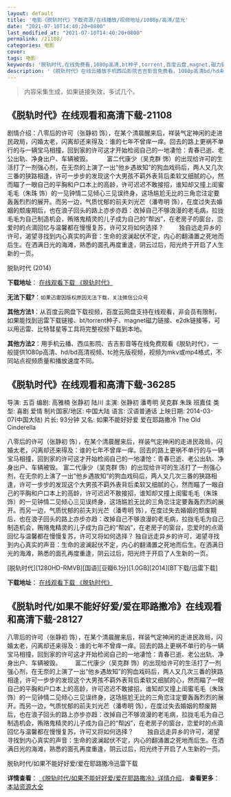 ```yaml
---
layout: default
title: '电影《脱轨时代》下载资源/在线播放/视频地址/1080p/高清/蓝光'
date: "2021-07-10T14:40:20+0800"
last_modified_at: "2021-07-10T14:40:20+0800"
permalink: /21108/
categories: 电影
cover:
tags: 电影
keywords: '脱轨时代,在线免费看,1080p高清,bt种子,torrent,百度云盘,magnet,磁力链,迅雷下载资源'
description: '《脱轨时代》在线云播放手机西瓜影院吉吉影音免费看，1080p高清bd/hd未删减完整版和tc抢先枪版，mkv/mp4格式，附带bt/torrent种子、magnet/磁力链、百度云盘、网盘资源迅雷下载链接'
---
```


>内容采集生成，如果链接失效，多试几个。


## 《脱轨时代》在线观看和高清下载-21108

剧情介绍：八零后的许可（张静初 饰），在某个清晨醒来后，祥装气定神闲的走进民政局，闪婚太老，闪离却还来得及：谁的七年不曾痒一痒。回去的路上更祸不单行的与一辆宝马相撞，回到家的许可这才开始检阅自己的一地凄怆：青春已逝、老公出轨、净身出户、车辆被毁。  　　富二代康少（吴克群 饰）的出现给许可的生活打了一剂强心剂，在无奈的上演了一出“他乡遇故知”的狗血戏码后，两人又几次三番的狭路相逢，许可一步步的发现这个大男孩不羁外表背后柔软又细腻的心，然而瞄了一眼自己的平胸和户口本上的高龄，许可迟迟不敢接招，谁知却又撞上闺蜜毛毛（朱珠 饰）的一见钟情二见倾心三见误终身，这场尴尬无比的三角恋注定要轰轰烈烈的展开。而另一边，气质忧郁的前夫刘光芒（潘粤明 饰），在度过失去婚姻的颓废期后，也在浪子回头的路上亦步亦趋：改掉自己不够浪漫的老毛病，拉拢毛毛为自己制造机会，贿赂鬼精灵的儿子成为自己的“帮凶”，在老房子的窗台，恋爱时的点滴回忆与温馨都在慢慢复苏，许可又将如何选择？  　　独自远走异乡的许可，渴望寻找到内心真实的声音：生命的波澜起伏不定，内心的翻涌置之死地而后生。在洒满日光的海滩，熟悉的面孔再度重逢，阴云过后，阳光终于开启了人生新的一页。


脱轨时代 (2014)

**下载地址**： [在线观看下载 《脱轨时代》](https://www.btbtdy.me/btdy/dy1464.html) 


**无法下载?**：`如果迅雷因版权原因无法下载，关注微信公众号 `

**其他方法1**：从百度云网盘下载视频，百度云网盘支持在线观看，非会员有限制，如果能找到迅雷下载链接、bt/torrent种子、magnet磁力链接、e2dk链接等，可以用迅雷、比特彗星等工具将完整视频下载到本地。

**其他方法2**：用手机云播、西瓜影院、吉吉影音等在线免费观看《脱轨时代》，一般提供1080p高清、hd/bd高清视频、tc抢先版视频，视频为mkv或mp4格式，不同站点视频质量和播放速度不同。


## 《脱轨时代》在线观看和高清下载-36285

导演: 五百 编剧: 高雅楠 张静初 陆川 主演: 张静初 潘粤明 吴克群 朱珠 班嘉佳 类型: 喜剧 爱情 制片国家/地区: 中国大陆 语言: 汉语普通话 上映日期: 2014-03-07(中国大陆) 片长: 93分钟 又名: 如果不能好好爱 爱在耶路撒冷 The Old Cinderella

八零后的许可（张静初 饰），在某个清晨醒来后，祥装气定神闲的走进民政局，闪婚太老，闪离却还来得及：谁的七年不曾痒一痒。回去的路上更祸不单行的与一辆宝马相撞，回到家的许可这才开始检阅自己的一地凄怆：青春已逝、老公出轨、净身出户、车辆被毁。 富二代康少（吴克群 饰）的出现给许可的生活打了一剂强心剂，在无奈的上演了一出“他乡遇故知”的狗血戏码后，两人又几次三番的狭路相逢，许可一步步的发现这个大男孩不羁外表背后柔软又细腻的心，然而瞄了一眼自己的平胸和户口本上的高龄，许可迟迟不敢接招，谁知却又撞上闺蜜毛毛（朱珠 饰）的一见钟情二见倾心三见误终身，这场尴尬无比的三角恋注定要轰轰烈烈的展开。而另一边，气质忧郁的前夫刘光芒（潘粤明 饰），在度过失去婚姻的颓废期后，也在浪子回头的路上亦步亦趋：改掉自己不够浪漫的老毛病，拉拢毛毛为自己制造机会，贿赂鬼精灵的儿子成为自己的“帮凶”，在老房子的窗台，恋爱时的点滴回忆与温馨都在慢慢复苏，许可又将如何选择？ 独自远走异乡的许可，渴望寻找到内心真实的声音：生命的波澜起伏不定，内心的翻涌置之死地而后生。在洒满日光的海滩，熟悉的面孔再度重逢，阴云过后，阳光终于开启了人生新的一页。


[脱轨时代][1280HD-RMVB][国语][豆瓣6.1分][1.0GB][2014][BT下载/迅雷下载]

**下载地址**： [在线观看下载 《脱轨时代》](https://www.btdx8.com/torrent/the_old_cinderella_2014.html) 


## 《脱轨时代/如果不能好好爱/爱在耶路撒冷》在线观看和高清下载-28127

八零后的许可（张静初 饰），在某个清晨醒来后，祥装气定神闲的走进民政局，闪婚太老，闪离却还来得及：谁的七年不曾痒一痒。回去的路上更祸不单行的与一辆宝马相撞，回到家的许可这才开始检阅自己的一地凄怆：青春已逝、老公出轨、净身出户、车辆被毁。 　　富二代康少（吴克群 饰）的出现给许可的生活打了一剂强心剂，在无奈的上演了一出&ldquo;他乡遇故知&rdquo;的狗血戏码后，两人又几次三番的狭路相逢，许可一步步的发现这个大男孩不羁外表背后柔软又细腻的心，然而瞄了一眼自己的平胸和户口本上的高龄，许可迟迟不敢接招，谁知却又撞上闺蜜毛毛（朱珠 饰）的一见钟情二见倾心三见误终身，这场尴尬无比的三角恋注定要轰轰烈烈的展开。而另一边，气质忧郁的前夫刘光芒（潘粤明 饰），在度过失去婚姻的颓废期后，也在浪子回头的路上亦步亦趋：改掉自己不够浪漫的老毛病，拉拢毛毛为自己制造机会，贿赂鬼精灵的儿子成为自己的&ldquo;帮凶”，在老房子的窗台，恋爱时的点滴回忆与温馨都在慢慢复苏，许可又将如何选择？ 　　独自远走异乡的许可，渴望寻找到内心真实的声音：生命的波澜起伏不定，内心的翻涌置之死地而后生。在洒满日光的海滩，熟悉的面孔再度重逢，阴云过后，阳光终于开启了人生新的一页。


脱轨时代/如果不能好好爱/爱在耶路撒冷迅雷下载

**详情查看**： [《脱轨时代/如果不能好好爱/爱在耶路撒冷》详情介绍](/movie/28127/)， **查看更多**：[本站资源大全](/movie/t/all/)

